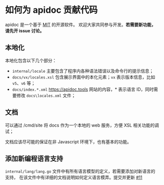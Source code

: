 # 如何为 apidoc 贡献代码

apidoc 是一个基于 [MIT](https://opensource.org/licenses/MIT) 的开源软件。
欢迎大家共同参与开发。**若需要新功能，请先开 issue 讨论。**

## 本地化

本地化包含以下几个部分：

- `internal/locale` 主要包含了程序内各种语法错误以及命令行的提示信息；
- `docs/vx/locales.xsl` 包含展示界面中的本化元素；`vx` 表示版本信息，比如 `v5`、`v6` 等；
- `docs/index.*.xml` <https://apidoc.tools> 网站的内容，* 表示语言 ID，同时需要修改 `docs\locales.xml` 文件；

## 文档

可以通过 /cmd/site 将 docs 作为一个本地的 web 服务，方便 XSL 相关功能的调试；

文档应该尽可能的保证在非 Javascript 环境下，也有基本的功能。

## 添加新编程语言支持

`internal/lang/lang.go` 文件中有所有语言模型的定义，若需要添加对新语言的支持，
在该文件中有详细的文档说明如何定义语言模弄。提交并更新
[#11](https://github.com/caixw/apidoc/issues/11)
